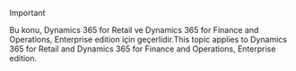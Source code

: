 > [!IMPORTANT]
> <span data-ttu-id="4deb8-101">Bu konu, Dynamics 365 for Retail ve Dynamics 365 for Finance and Operations, Enterprise edition için geçerlidir.</span><span class="sxs-lookup"><span data-stu-id="4deb8-101">This topic applies to Dynamics 365 for Retail and Dynamics 365 for Finance and Operations, Enterprise edition.</span></span>
